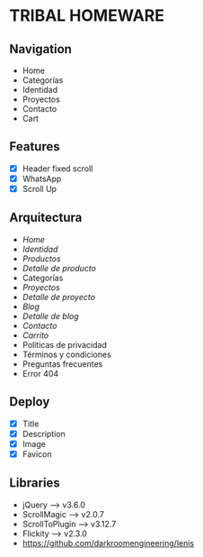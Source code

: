 # TRIBAL HOMEWARE

## Navigation
- Home
- Categorías
- Identidad
- Proyectos
- Contacto
- Cart

## Features
- [x] Header fixed scroll
- [x] WhatsApp
- [x] Scroll Up

## Arquitectura
- *Home*
- *Identidad*
- *Productos*
- *Detalle de producto*
- Categorías
- *Proyectos*
- *Detalle de proyecto*
- *Blog*
- *Detalle de blog*
- *Contacto*
- *Carrito*
- Políticas de privacidad
- Términos y condiciones
- Preguntas frecuentes
- Error 404

## Deploy
- [x] Title
- [x] Description
- [x] Image
- [x] Favicon

## Libraries
- jQuery –> v3.6.0
- ScrollMagic –> v2.0.7
- ScrollToPlugin –> v3.12.7
- Flickity –> v2.3.0
- https://github.com/darkroomengineering/lenis

